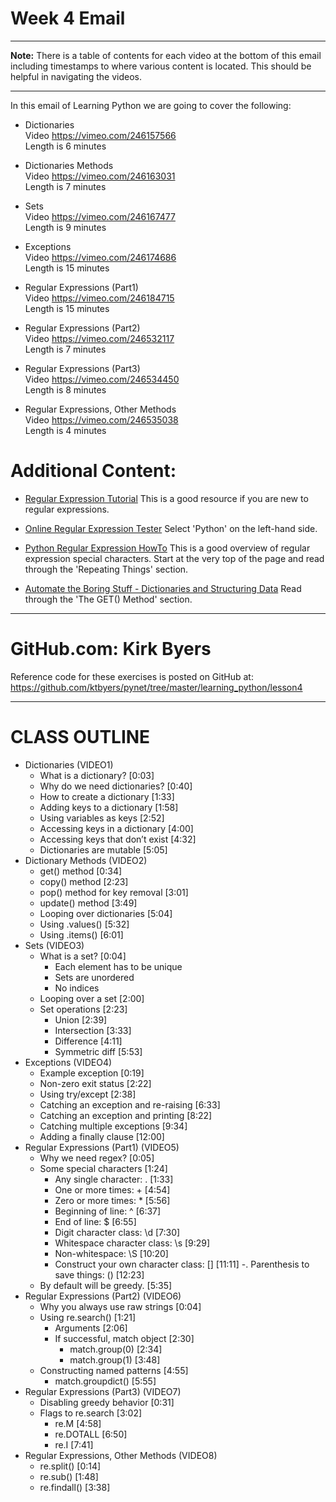 # Week 4 Email
---

**Note:** There is a table of contents for each video at the bottom of this email including timestamps to where various content is located. This should be helpful in navigating the videos.

---

In this email of Learning Python we are going to cover the following:

   - Dictionaries<br>
   Video https://vimeo.com/246157566<br>
   Length is 6 minutes<br>

   - Dictionaries Methods<br>
   Video https://vimeo.com/246163031<br>
   Length is 7 minutes<br>

   - Sets<br>
   Video https://vimeo.com/246167477<br>
   Length is 9 minutes<br>

   - Exceptions<br>
   Video https://vimeo.com/246174686<br>
   Length is 15 minutes<br>

   - Regular Expressions (Part1)<br>
   Video https://vimeo.com/246184715<br>
   Length is 15 minutes<br>

   - Regular Expressions (Part2)<br>
   Video https://vimeo.com/246532117<br>
   Length is 7 minutes<br>

   - Regular Expressions (Part3)<br>
   Video https://vimeo.com/246534450<br>
   Length is 8 minutes<br>

   - Regular Expressions, Other Methods<br>
   Video https://vimeo.com/246535038<br>
   Length is 4 minutes<br>

# Additional Content:

- [Regular Expression Tutorial](https://t.dripemail2.com/c/eyJhY2NvdW50X2lkIjoiNDI1NDQ5NyIsImRlbGl2ZXJ5X2lkIjoiMHNnMjhwbTUwdmhlNWw3bW55YjQiLCJ1cmwiOiJodHRwczovL3JlZ2V4b25lLmNvbS9sZXNzb24vaW50cm9kdWN0aW9uX2FiY3M_X19zPWxreGEzOGhsMHZwc3dxdDM4aWQ2In0) This is a good resource if you are new to regular expressions.

- [Online Regular Expression Tester](https://t.dripemail2.com/c/eyJhY2NvdW50X2lkIjoiNDI1NDQ5NyIsImRlbGl2ZXJ5X2lkIjoiMHNnMjhwbTUwdmhlNWw3bW55YjQiLCJ1cmwiOiJodHRwczovL3JlZ2V4MTAxLmNvbS8_X19zPWxreGEzOGhsMHZwc3dxdDM4aWQ2In0) Select 'Python' on the left-hand side.

- [Python Regular Expression HowTo](https://t.dripemail2.com/c/eyJhY2NvdW50X2lkIjoiNDI1NDQ5NyIsImRlbGl2ZXJ5X2lkIjoiMHNnMjhwbTUwdmhlNWw3bW55YjQiLCJ1cmwiOiJodHRwczovL2RvY3MucHl0aG9uLm9yZy8yL2hvd3RvL3JlZ2V4Lmh0bWw_X19zPWxreGEzOGhsMHZwc3dxdDM4aWQ2In0) This is a good overview of regular expression special characters.  Start at the very top of the page and read through the 'Repeating Things' section.

- [Automate the Boring Stuff - Dictionaries and Structuring Data​](https://t.dripemail2.com/c/eyJhY2NvdW50X2lkIjoiNDI1NDQ5NyIsImRlbGl2ZXJ5X2lkIjoiMHNnMjhwbTUwdmhlNWw3bW55YjQiLCJ1cmwiOiJodHRwczovL2F1dG9tYXRldGhlYm9yaW5nc3R1ZmYuY29tL2NoYXB0ZXI1Lz9fX3M9bGt4YTM4aGwwdnBzd3F0MzhpZDYifQ) Read through the 'The GET() Method' section.

---

# GitHub.com: Kirk Byers
Reference code for these exercises is posted on GitHub at:
https://github.com/ktbyers/pynet/tree/master/learning_python/lesson4

---

# CLASS OUTLINE

- Dictionaries (VIDEO1)
   - What is a dictionary?   [0:03]
   - Why do we need dictionaries?   [0:40]
   - How to create a dictionary   [1:33]
   - Adding keys to a dictionary   [1:58]
   - Using variables as keys   [2:52]
   - Accessing keys in a dictionary   [4:00]
   - Accessing keys that don’t exist   [4:32]
   - Dictionaries are mutable   [5:05]
- Dictionary Methods (VIDEO2)
   - get() method   [0:34]
   - copy() method   [2:23]
   - pop() method for key removal   [3:01]
   - update() method   [3:49]
   - Looping over dictionaries   [5:04]
   - Using .values()   [5:32]
   - Using .items()   [6:01]
- Sets (VIDEO3)
   - What is a set?   [0:04]
      - Each element has to be unique
      - Sets are unordered
      - No indices
   - Looping over a set   [2:00]
   - Set operations   [2:23]
      - Union   [2:39]
      - Intersection   [3:33]
      - Difference   [4:11]
      - Symmetric diff   [5:53]
- Exceptions (VIDEO4)
   - Example exception   [0:19]
   - Non-zero exit status   [2:22]
   - Using try/except   [2:38]
   - Catching an exception and re-raising   [6:33]
   - Catching an exception and printing   [8:22]
   - Catching multiple exceptions   [9:34]
   - Adding a finally clause   [12:00]
- Regular Expressions (Part1) (VIDEO5)
   - Why we need regex?   [0:05]
   - Some special characters   [1:24]
      - Any single character: . [1:33]
      - One or more times: +   [4:54]
      - Zero or more times: *   [5:56]
      - Beginning of line: ^   [6:37]
      - End of line: $   [6:55]
      - Digit character class: \d   [7:30]
      - Whitespace character class: \s   [9:29]
      - Non-whitespace: \S   [10:20]
      - Construct your own character class: []   [11:11]
      -. Parenthesis to save things: ()   [12:23]
   - By default will be greedy.   [5:35]
- Regular Expressions (Part2) (VIDEO6)
   - Why you always use raw strings   [0:04]
   - Using re.search()   [1:21]
      - Arguments   [2:06]
      - If successful, match object   [2:30]
         - match.group(0)   [2:34]
         - match.group(1)   [3:48]
   - Constructing named patterns   [4:55]
      - match.groupdict()   [5:55]
- Regular Expressions (Part3) (VIDEO7)
   - Disabling greedy behavior   [0:31]
   - Flags to re.search   [3:02]
      - re.M  [4:58]
      - re.DOTALL   [6:50]
      - re.I   [7:41]
- Regular Expressions, Other Methods (VIDEO8)
   - re.split()   [0:14]
   - re.sub()   [1:48]
   - re.findall()   [3:38]
